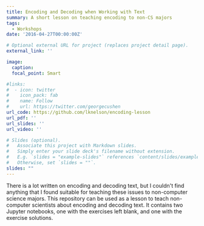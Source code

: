 ```yaml
---
title: Encoding and Decoding when Working with Text
summary: A short lesson on teaching encoding to non-CS majors
tags:
  - Workshops
date: '2016-04-27T00:00:00Z'

# Optional external URL for project (replaces project detail page).
external_link: ''

image:
  caption: 
  focal_point: Smart

#links:
#  - icon: twitter
#    icon_pack: fab
#    name: Follow
#    url: https://twitter.com/georgecushen
url_code: https://github.com/lknelson/encoding-lesson
url_pdf: ''
url_slides: ''
url_video: ''

# Slides (optional).
#   Associate this project with Markdown slides.
#   Simply enter your slide deck's filename without extension.
#   E.g. `slides = "example-slides"` references `content/slides/example-slides.md`.
#   Otherwise, set `slides = ""`.
slides: ""
---
```


There is a lot written on encoding and decoding text, but I couldn't find anything that I found suitable for teaching these issues to non-computer science majors. This repository can be used as a lesson to teach non-computer scientists about encoding and decoding text. It contains two Jupyter notebooks, one with the exercises left blank, and one with the exercise solutions. 
